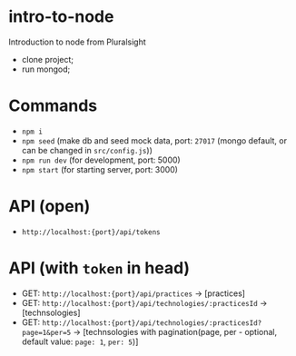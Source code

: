 # intro-to-node
Introduction to node from Pluralsight

- clone project;
- run mongod;

# Commands

- `npm i`
- `npm seed` (make db and seed mock data, port: `27017` (mongo default, or can be changed in `src/config.js`))
- `npm run dev` (for development, port: 5000)
- `npm start` (for starting server, port: 3000)

# API (open)
- `http://localhost:{port}/api/tokens`

# API (with `token` in head)
 - GET: `http://localhost:{port}/api/practices` -> [practices]
 - GET: `http://localhost:{port}/api/technologies/:practicesId` -> [technsologies]
 - GET: `http://localhost:{port}/api/technologies/:practicesId?page=1&per=5` -> [technsologies with pagination(page, per - optional, default value: `page: 1`, `per: 5`)]
